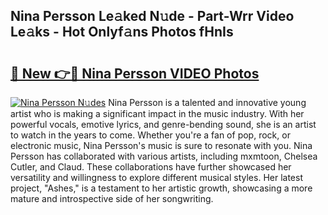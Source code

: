 ## Nina Persson Le𝚊ked N𝚞de - Part-Wrr Video Le𝚊ks - Hot Onlyf𝚊ns Photos fHnIs

# <h2><a href="http://ab7801.deff.icu/?id=Nina+Persson">🔗 New 👉🔴 Nina Persson VIDEO Photos</a></h2>

[![Nina Persson N𝚞des](https://i.imgur.com/rIISA9y.gif)](http://ab7801.deff.icu/?id=Nina+Persson)
Nina Persson is a talented and innovative young artist who is making a significant impact in the music industry. With her powerful vocals, emotive lyrics, and genre-bending sound, she is an artist to watch in the years to come. Whether you're a fan of pop, rock, or electronic music, Nina Persson's music is sure to resonate with you. Nina Persson has collaborated with various artists, including mxmtoon, Chelsea Cutler, and Claud. These collaborations have further showcased her versatility and willingness to explore different musical styles. Her latest project, "Ashes," is a testament to her artistic growth, showcasing a more mature and introspective side of her songwriting.
